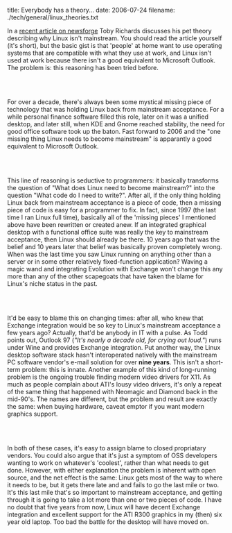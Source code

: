 title: Everybody has a theory...
date: 2006-07-24
filename: ./tech/general/linux_theories.txt


In a <a
href="http://os.newsforge.com/article.pl?sid=06/07/17/1535230">recent
article on newsforge</a> Toby Richards discusses his pet theory
describing why Linux isn't mainstream. You should read the article
yourself (it's short), but the basic gist is that 'people' at home
want to use operating systems that are compatible with what they use
at work, and Linux isn't used at work because there isn't a good
equivalent to Microsoft Outlook. The problem is: this reasoning has
been tried before.

<br><br>

For over a decade, there's always been some mystical missing piece of
technology that was holding Linux back from mainstream acceptance. For
a while personal finance software filled this role, later on it was a
unified desktop, and later still, when KDE and Gnome reached
stability, the need for good office software took up the baton. Fast
forward to 2006 and the "one missing thing Linux needs to become
mainstream" is apparantly a good equivalent to Microsoft Outlook. 

<br><br>

This line of reasoning is seductive to programmers: it basically
transforms the question of "What does Linux need to become
mainstream?" into the question "What code do I need to write?". After
all, if the only thing holding Linux back from mainstream acceptance
is a piece of code, then a missing piece of code is easy for a
programmer to fix. In fact, since 1997 (the last time I ran Linux full
time), basically all of the 'missing pieces' I mentioned above have
been rewritten or created anew. If an integrated graphical desktop
with a functional office suite was really the key to mainstream
acceptance, then Linux should already be there. 10 years ago that was
the belief and 10 years later that belief was basically proven
completely wrong. When was the last time you saw Linux running on
anything other than a server or in some other relatively
fixed-function application? Waving a magic wand and integrating
Evolution with Exchange won't change this any more than any of the
other scapegoats that have taken the blame for Linux's niche status in
the past.

<br><br>

It'd be easy to blame this on changing times: after all, who knew that
Exchange integration would be so key to Linux's mainstream acceptance
a few years ago? Actually, that'd be anybody in IT with a pulse. As
Todd points out, Outlook 97 (<i>"It's nearly a decade old, for crying
out loud."</i>) runs under Wine and provides Exchange integration. Put
another way, the Linux desktop software stack hasn't interoperated
natively with the mainstream PC software vendor's e-mail solution for
over <b>nine years</b>. This isn't a short-term problem: this is
innate. Another example of this kind of long-running problem is the
ongoing trouble finding modern video drivers for X11. As much as
people complain about ATI's lousy video drivers, it's only a repeat of
the same thing that happened with Neomagic and Diamond back in the
mid-90's. The names are different, but the problem and result are
exactly the same: when buying hardware, caveat emptor if you want
modern graphics support.

<br><br>

In both of these cases, it's easy to assign blame to closed
propriatary vendors. You could also argue that it's just a symptom of
OSS developers wanting to work on whatever's 'coolest', rather than
what needs to get done. However, with either explanation the problem
is inherent with open source, and the net effect is the same: Linux
gets most of the way to where it needs to be, but it gets there late
and and fails to go the last mile or two. It's this last mile that's
so important to mainstream acceptance, and getting through it is going
to take a lot more than one or two pieces of code. I have no doubt
that five years from now, Linux will have decent Exchange integration
and excellent support for the ATI R300 graphics in my (then) six year
old laptop.  Too bad the battle for the desktop will have moved on.

